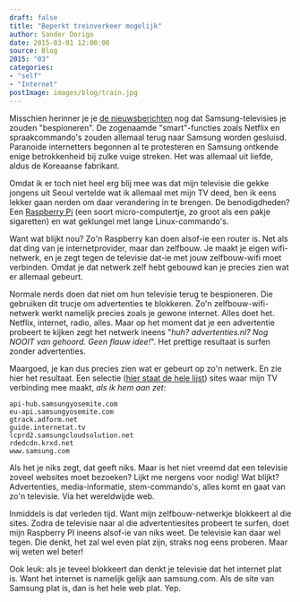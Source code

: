 ```yaml
---
draft: false
title: "Beperkt treinverkeer mogelijk"
author: Sander Dorigo
date: 2015-03-01 12:00:00
source: Blog
2015: "03"
categories:
- "self"
- "Internet"
postImage: images/blog/train.jpg
---
```


Misschien herinner je je [de nieuwsberichten](http://www.theguardian.com/technology/2015/feb/27/samsung-voice-recording-smart-tv-breach-privacy-law-campaigners-claim) nog dat Samsung-televisies je zouden "bespioneren". De zogenaamde "smart"-functies zoals Netflix en spraakcommando's zouden allemaal terug naar Samsung worden gesluisd. Paranoide internetters begonnen al te protesteren en Samsung ontkende enige betrokkenheid bij zulke vuige streken. Het was allemaal uit liefde, aldus de Koreaanse fabrikant.

<!--more-->

Omdat ik er toch niet heel erg blij mee was dat mijn televisie die gekke jongens uit Seoul vertelde wat ik allemaal met mijn TV deed, ben ik eens lekker gaan nerden om daar verandering in te brengen. De benodigdheden? Een [Raspberry Pi](http://www.raspberrypi.org/) (een soort micro-computertje, zo groot als een pakje sigaretten) en wat geklungel met lange Linux-commando's.

Want wat blijkt nou? Zo'n Raspberry kan doen alsof-ie een router is. Net als dat ding van je internetprovider, maar dan zelfbouw. Je maakt je eigen wifi-netwerk, en je zegt tegen de televisie dat-ie met jouw zelfbouw-wifi moet verbinden. Omdat je dat netwerk zelf hebt gebouwd kan je precies zien wat er allemaal gebeurt.

Normale nerds doen dat niet om hun televisie terug te bespioneren. Die gebruiken dit trucje om advertenties te blokkeren. Zo'n zelfbouw-wifi-netwerk werkt namelijk precies zoals je gewone internet. Alles doet het. Netflix, internet, radio, alles. Maar op het moment dat je een advertentie probeert te kijken zegt het netwerk ineens "_huh? advertenties.nl? Nog NOOIT van gehoord. Geen flauw idee!_". Het prettige resultaat is surfen zonder advertenties.

Maargoed, je kan dus precies zien wat er gebeurt op zo'n netwerk. En zie hier het resultaat. Een selectie ([hier staat de hele lijst](http://pastebin.com/5irNG2DP)) sites waar mijn TV verbinding mee maakt, _als ik hem aan zet_:

```
api-hub.samsungyosemite.com
eu-api.samsungyosemite.com
gtrack.adform.net
guide.internetat.tv
lcprd2.samsungcloudsolution.net
rdedcdn.krxd.net
www.samsung.com
```

Als het je niks zegt, dat geeft niks. Maar is het niet vreemd dat een televisie zoveel websites moet bezoeken? Lijkt me nergens voor nodig! Wat blijkt? Advertenties, media-informatie, stem-commando's, alles komt en gaat van zo'n televisie. Via het wereldwijde web.

Inmiddels is dat verleden tijd. Want mijn zelfbouw-netwerkje blokkeert al die sites. Zodra de televisie naar al die advertentiesites probeert te surfen, doet mijn Raspberry PI ineens alsof-ie van niks weet. De televisie kan daar wel tegen. Die denkt, het zal wel even plat zijn, straks nog eens proberen. Maar wij weten wel beter!

Ook leuk: als je teveel blokkeert dan denkt je televisie dat het internet plat is. Want het internet is namelijk gelijk aan samsung.com. Als de site van Samsung plat is, dan is het hele web plat. Yep.

